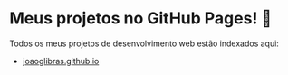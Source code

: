 # Meus projetos no GitHub Pages! 🚀

Todos os meus projetos de desenvolvimento web estão indexados aqui:
- [joaoglibras.github.io](https://www.joaoglibras.github.io)